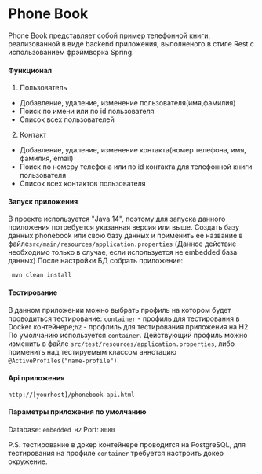 # Phone Book

Phone Book представляет собой пример телефонной книги, реализованной в виде backend приложения, выполненого в стиле Rest с использованием фрэймворка Spring.
#### Функционал ####
 1.	Пользователь
  + Добавление, удаление, изменение пользователя(имя,фамилия)
  + Поиск по имени или по id пользователя
  + Список всех пользователей
 2. Контакт
  + Добавление, удаление, изменение контакта(номер телефона, имя, фамилия, email)
  + Поиск по номеру телефона или по id контакта для телефонной книги пользователя
  + Список всех контактов пользователя
#### Запуск приложения ####
В проекте используется "Java 14", поэтому для запуска данного приложения потребуется указанная версия или выше.
Создать базу данных phonebook или свою базу данных и применить ее название в файле`src/main/resources/application.properties`
(Данное действие необходимо только в случае, если используется не embedded база данных)
 После настройки БД собрать приложение:
 ```
  mvn clean install
 ```
#### Тестирование ####
В данном приложении можно выбрать профиль на котором будет проводиться тестирование: `container` - профиль для тестирования в Docker контейнере;`h2` - профлиль для тестирования приложения на H2. По умолчанию используется `container`. Действующий профиль можно изменить в файле `src/test/resources/application.properties`, либо применить над тестируемым классом аннотацию `@ActiveProfiles("name-profile")`.

#### Api приложения ####
 ```
http://[yourhost]/phonebook-api.html
 ```
#### Параметры приложения по умолчанию #### 
Database: `embedded H2`
Port: `8080`
 
 P.S. тестирование в докер контейнере проводится на PostgreSQL, для тестирования на профиле `container` требуется настроить докер окружение.